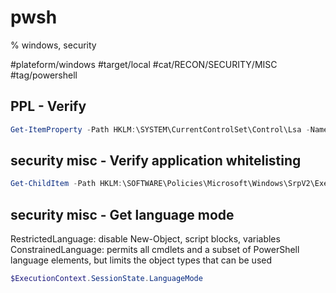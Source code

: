 # pwsh
% windows, security

#plateform/windows #target/local #cat/RECON/SECURITY/MISC #tag/powershell 

## PPL - Verify
```powershell
Get-ItemProperty -Path HKLM:\SYSTEM\CurrentControlSet\Control\Lsa -Name "RunAsPPL"
```

## security misc - Verify application whitelisting
```powershell
Get-ChildItem -Path HKLM:\SOFTWARE\Policies\Microsoft\Windows\SrpV2\Exe
```


## security misc - Get language mode
RestrictedLanguage:  disable New-Object, script blocks, variables
ConstrainedLanguage: permits all cmdlets and a subset of PowerShell language elements, but limits the object types that can be used

```powershell
$ExecutionContext.SessionState.LanguageMode
```